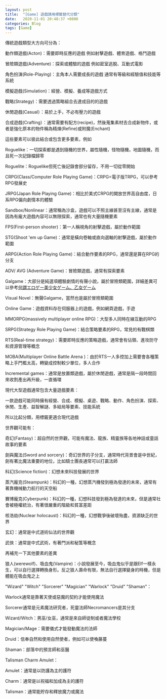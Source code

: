 ```yaml
---
layout: post
title:  "[Game] 遊戲請用標籤替代分類"
date:   2020-11-01 20:48:37 +0800
categories: Blog
tags: [Game]
---
```


傳統遊戲類型大方向可分為：

動作類遊戲(Acton)：需要即時反應的遊戲 例如射擊遊戲、體育遊戲、格鬥遊戲

冒險類遊戲(Adventure)：探索或體驗的遊戲 例如密室逃脫、互動式電影

角色扮演(Role-Playing)：主角本人需要成長的遊戲 通常有等級和經驗值和技能等系統

模擬遊戲(Simulation)：經營、模擬、養成等遊戲方式

戰略(Strategy)：需要透過策略組合去達成目的的遊戲

休閒遊戲(Casual）：易於上手，不必有壓力的遊戲

合成遊戲(Crafting）：通常需要有配方(recipe)，然後蒐集素材去合成新物件，或者是強化原本的物件稱為精煉(Refine)或附魔(Enchant)



這些要素可以彼此結合或包含更多要素，例如

Roguelike：一切探索都是遇到隨機的世界，屬性隨機，怪物隨機，地圖隨機，而且死一次記錄檔歸零

Roguelite：Roguelike但死亡後記錄會部分留存，不用一切從零開始

CRPG(Class/Computer Role Playing Game)：CRPG=電子版TRPG，可以參考RPG發展史

JRPG(Japan Role Playing Game)：相比於美式CRPG的開放世界高自由度，日系RPG偏向劇情本的體驗

Sandbox/Nonlinear：通常稱為沙盒，遊戲可以不照主線甚至沒有主線，通常是因為有龐大遊戲內容可以無限探索，通常也有大量隨機要素

FPS(First-person shooter)：第一人稱視角的射擊遊戲，屬於動作範圍

STG(Shoot 'em up Game)：通常是橫向卷軸或直向選軸的射擊遊戲，屬於動作範圍

ARPG(Action Role Playing Game)：結合動作要素的RPG，通常還是算在RPG的分支

ADV/ AVG (Adventure Game)：冒險類遊戲，通常有探索要素

Galgame：大部分是純選項體驗劇情的有聲小說，屬於冒險類範圍，詳細差異可以參考[何謂エロゲー美少女ゲーム、乙女ゲーム](/posts/AVG-classify/)

Visual Novel：無聲Galgame，當然也是屬於冒險類範圍

Online Game：遊戲資料存在伺服器上的遊戲，例如網頁遊戲，手遊

MMORPG(massively multiplayer online RPG)：大型多人同時在線互動的RPG

SRPG(Strategy Role Playing Game)：結合策略要素的RPG，常見的有戰棋類

RTS(Real-time strategy)：需要即時反應的策略遊戲，通常會有佔領、進攻防守和資源管理等概念

MOBA(Multiplayer Online Battle Arena )：由於RTS一人多控加上需要會各種策略上手門檻太高，轉變成控制較少單位，多人合作

Incremental games：通常是放置類遊戲，屬於休閒遊戲，通常是隔一段時間回來收割產出再升級，一直循環



現代大型遊戲通常包含大量遊戲要素：

一款遊戲可能同時擁有經營、合成、模擬、桌遊、戰略、動作、角色扮演、探索、休閒、生產、益智解謎、多結局等要素、技能系統

所以比起分類，用標籤更適合現代遊戲



世界觀可能有：

奇幻(Fantasy)：超自然的世界觀，可能有魔法、龍族、精靈族等各地神話或童話故事的要素

劍與魔法(Sword and sorcery)：奇幻世界的子分支，通常時代背景會是中世紀，劍有著比魔法重要的地位，比如騎士團長通常可以打贏法師

科幻(Science fiction)：幻想未來科技發展的世界

蒸汽龐克(Steampunk)：科幻的一種，幻想蒸汽機發到極為發達的未來，通常有著靠機械動力航行的天空船

賽博龐克(Cyberpunk)：科幻的一種，幻想科技發到極為發達的未來，但是通常社會被極權統治，有著很嚴重的階級和貧富差距

核浩劫(Nuclear holocaust)：科幻的一種，幻想戰爭後破壞殆盡，資源缺乏的世界

玄幻：通常是中式道術仙法的世界觀

武俠：通常是中式武術，有著門派和秘笈等概念



再補充一下其他要素的差異

狼人(werewolf)、吸血鬼(Vampire)：小說發展至今，吸血鬼似乎是跟Elf一樣永生，可以自行選擇轉換身形。反之狼人壽命有限，無法自行選擇變身的時機，但是體能在吸血鬼之上

"Wizard" "Witch" "Sorcerer" "Magician" "Warlock" "Druid" "Shaman"：

Warlock通常是靠著天使或惡魔的契約才能使用魔法

Sorcerer通常是元素魔法研究者，死靈法師Necromancers是其分支

Wizard/Witch：男巫/女巫，通常是來自師徒制或者魔法學校

Magician/Mage：需要儀式才能發動魔法的法師

Druid：信奉自然和使用自然使者，例如可以使喚藤蔓

Shaman：部落中的預言師和巫醫


Talisman Charm Amulet：

Amulet：通常是以防護為主的護符

Charm：通常是以祝福和加成為主的護符

Talisman：通常能貯存和釋放魔力或魔法